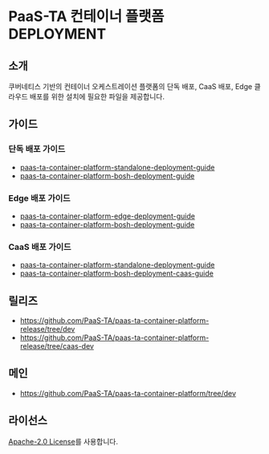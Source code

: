 # PaaS-TA 컨테이너 플랫폼 DEPLOYMENT
## 소개
쿠버네티스 기반의 컨테이너 오케스트레이션 플랫폼의 단독 배포, CaaS 배포, Edge 클라우드 배포를 위한 설치에 필요한 파일을 제공합니다. 

## 가이드	
### 단독 배포 가이드 	
- [paas-ta-container-platform-standalone-deployment-guide](https://github.com/PaaS-TA/paas-ta-container-platform/blob/dev/install-guide/standalone/paas-ta-container-platform-standalone-deployment-guide-v1.0.md)	
- [paas-ta-container-platform-bosh-deployment-guide](https://github.com/PaaS-TA/paas-ta-container-platform/blob/dev/install-guide/bosh/paas-ta-container-platform-bosh-deployment-guide-v1.0.md)

### Edge 배포 가이드	
- [paas-ta-container-platform-edge-deployment-guide](https://github.com/PaaS-TA/paas-ta-container-platform/blob/dev/install-guide/edge/paas-ta-container-platform-edge-deployment-guide-v1.0.md)	
- [paas-ta-container-platform-bosh-deployment-guide](https://github.com/PaaS-TA/paas-ta-container-platform/blob/dev/install-guide/bosh/paas-ta-container-platform-bosh-deployment-guide-v1.0.md)

### CaaS 배포 가이드
- [paas-ta-container-platform-standalone-deployment-guide](https://github.com/PaaS-TA/paas-ta-container-platform/blob/dev/install-guide/standalone/paas-ta-container-platform-standalone-deployment-guide-v1.0.md)	
- [paas-ta-container-platform-bosh-deployment-caas-guide](https://github.com/PaaS-TA/paas-ta-container-platform/blob/dev/install-guide/bosh/paas-ta-container-platform-bosh-deployment-caas-guide-v1.0.md)	


## 릴리즈	
- https://github.com/PaaS-TA/paas-ta-container-platform-release/tree/dev	
- https://github.com/PaaS-TA/paas-ta-container-platform-release/tree/caas-dev

## 메인
- https://github.com/PaaS-TA/paas-ta-container-platform/tree/dev

## 라이선스
[Apache-2.0 License](http://www.apache.org/licenses/LICENSE-2.0)를 사용합니다.
